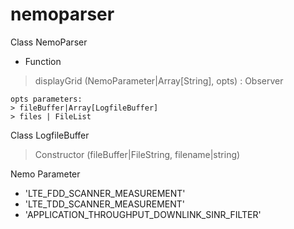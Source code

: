 # nemoparser

Class NemoParser
- Function

> displayGrid (NemoParameter|Array[String], opts) : Observer

    opts parameters:
    > fileBuffer|Array[LogfileBuffer]
    > files | FileList


Class LogfileBuffer
> Constructor (fileBuffer|FileString, filename|string)

Nemo Parameter
- 'LTE_FDD_SCANNER_MEASUREMENT'
- 'LTE_TDD_SCANNER_MEASUREMENT'
- 'APPLICATION_THROUGHPUT_DOWNLINK_SINR_FILTER'
